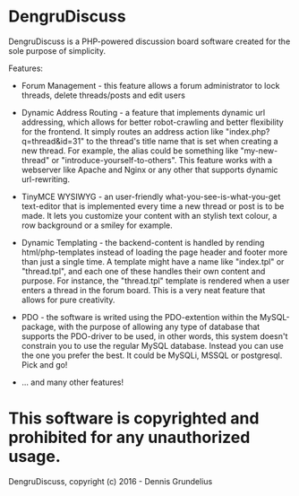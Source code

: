# DengruDiscuss
DengruDiscuss is a PHP-powered discussion board software created for the sole purpose of simplicity.

Features:
* Forum Management - this feature allows a forum administrator to lock threads, delete threads/posts and edit users

* Dynamic Address Routing - a feature that implements dynamic url addressing, which allows for better robot-crawling and better flexibility for the frontend. It simply routes an address action like "index.php?q=thread&id=31" to the thread's title name that is set when creating a new thread. For example, the alias could be something like "my-new-thread" or "introduce-yourself-to-others". This feature works with a webserver like Apache and Nginx or any other that supports dynamic url-rewriting.

* TinyMCE WYSIWYG - an user-friendly what-you-see-is-what-you-get text-editor that is implemented every time a new thread or post is to be made. It lets you customize your content with an stylish text colour, a row background or a smiley for example.

* Dynamic Templating - the backend-content is handled by rending html/php-templates instead of loading the page header and footer more than just a single time. A template might have a name like "index.tpl" or "thread.tpl", and each one of these handles their own content and purpose. For instance, the "thread.tpl" template is rendered when a user enters a thread in the forum board. This is a very neat feature that allows for pure creativity.

* PDO - the software is writed using the PDO-extention within the MySQL-package, with the purpose of allowing any type of database that supports the PDO-driver to be used, in other words, this system doesn't constrain you to use the regular MySQL database. Instead you can use the one you prefer the best. It could be MySQLi, MSSQL or postgresql. Pick and go!
* ... and many other features!


# This software is copyrighted and prohibited for any unauthorized usage.

DengruDiscuss, copyright (c) 2016 - Dennis Grundelius
